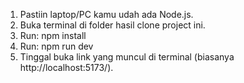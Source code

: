 1. Pastiin laptop/PC kamu udah ada Node.js.
2. Buka terminal di folder hasil clone project ini.
3. Run: npm install
4. Run: npm run dev
5. Tinggal buka link yang muncul di terminal (biasanya http://localhost:5173/).
